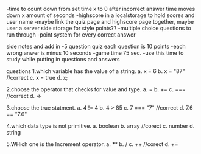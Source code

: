-time to count down from set time x to 0 after incorrect answer time moves down x amount of seconds 
-highscore in a localstorage to hold scores and user name
-maybe link the quiz page and highscore page together, maybe user a server side storage for style points??
-multiple choice questions to run through 
-point system for every correct answer

side notes and add in
-5 question quiz each question is 10 points
-each wrong anwer is minus 10 seconds 
-game time 75 sec.
-use this time to study while putting in questions and answers


questions
1.which variable has the value of a string.
a. x = 6
b. x = "87" //correct
c. x = true
d. x;

2.choose the operator that checks for value and type.
a. =
b. +=
c. === //correct
d. =>

3.choose  the true statment.
a. 4 != 4
b. 4 > 85
c. 7 === "7" //correct
d. 7.6 == "7.6"

4.which data type is not primitive.
a. boolean
b. array //corect
c. number
d. string

5.WHich one is the Increment operator.
a. **
b. /
c. ++ //corect
d. +=